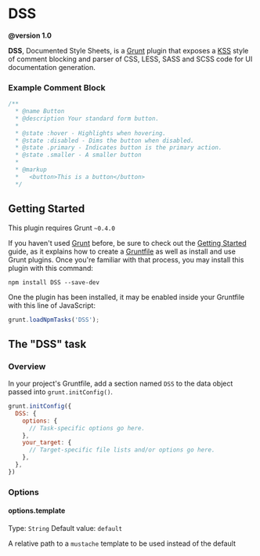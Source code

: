 DSS
===

**@version 1.0**

**DSS**, Documented Style Sheets, is a [Grunt](http://grunt.js.com) plugin that exposes a [KSS](https://github.com/kneath/kss) style of comment blocking and parser of CSS, LESS, SASS and SCSS code for UI documentation generation. 

### Example Comment Block

```css
/**
  * @name Button
  * @description Your standard form button.
  * 
  * @state :hover - Highlights when hovering.
  * @state :disabled - Dims the button when disabled.
  * @state .primary - Indicates button is the primary action.
  * @state .smaller - A smaller button
  * 
  * @markup
  *   <button>This is a button</button>
  */ 
````

## Getting Started
This plugin requires Grunt `~0.4.0`

If you haven't used [Grunt](http://gruntjs.com/) before, be sure to check out the [Getting Started](http://gruntjs.com/getting-started) guide, as it explains how to create a [Gruntfile](http://gruntjs.com/sample-gruntfile) as well as install and use Grunt plugins. Once you're familiar with that process, you may install this plugin with this command:

```shell
npm install DSS --save-dev
```

One the plugin has been installed, it may be enabled inside your Gruntfile with this line of JavaScript:

```js
grunt.loadNpmTasks('DSS');
```

## The "DSS" task

### Overview
In your project's Gruntfile, add a section named `DSS` to the data object passed into `grunt.initConfig()`.

```js
grunt.initConfig({
  DSS: {
    options: {
      // Task-specific options go here.
    },
    your_target: {
      // Target-specific file lists and/or options go here.
    },
  },
})
```

### Options

#### options.template
Type: `String`
Default value: `default`

A relative path to a `mustache` template to be used instead of the default
